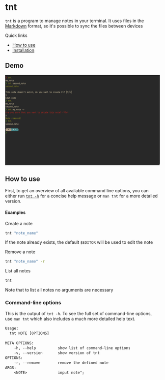 # tnt

`tnt` is a program to manage notes in your terminal. It uses files in the
[Markdown](https://en.wikipedia.org/wiki/Markdown) format, so it's possible
to sync the files between devices

Quick links

- [How to use](#how-to-use)
- [Installation](INSTALL.md)

## Demo

![Demo](extra/images/showcase.png)

## How to use

First, to get an overview of all available command line options, you can either run
[`tnt -h`](#command-line-options) for a concise help message or `man tnt` for a more detailed
version.

#### Examples

Create a note

```bash
tnt "note_name"
```

If the note already exists, the default `$EDITOR` will be used to edit the note

Remove a note

```bash
tnt "note_name" -r
```

List all notes

```bash
tnt
```

Note that to list all notes no arguments are necessary

### Command-line options

This is the output of `tnt -h`. To see the full set of command-line options, use `man tnt` which
also includes a much more detailed help text.

```
Usage: 
  tnt NOTE [OPTIONS]

META OPTIONS:
    -h, --help          show list of command-line options
    -v, --version       show version of tnt
OPTIONS:
    -r, --remove        remove the defined note
ARGS:
    <NOTE>              input note";
```
